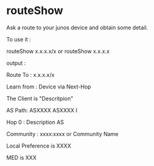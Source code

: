 # routeShow
Ask a route to your junos device and obtain some detail.

To use it : 

routeShow x.x.x.x/x or routeShow x.x.x.x

output :

Route To : x.x.x.x/x

Learn from : Device via Next-Hop

 The Client is "Descritpion"
 
 AS Path: ASXXXX ASXXXX I
 
 Hop 0 : Description AS
 
 Community : xxxx:xxxx or Community Name
 
 Local Preference is XXXX
 
 MED is XXX
